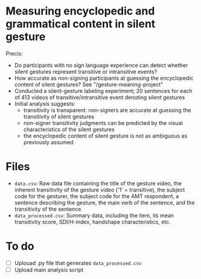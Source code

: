 # Measuring encyclopedic and grammatical content in silent gesture

Precis:
  - Do participants with no sign language experience can detect whether silent gestures represent transitive or intransitive events? 
  - How accurate as non-signing participants at guessing the encyclopedic content of silent gestures? See "/gesture-meaning-project"
  - Conducted a silent-gesture labeling experiment; 20 sentences for each of 413 videos of transitive/intransitive event denoting silent gestures
  - Initial analysis suggests:
    - transitivity is transparent: non-signers are accurate at guessing the transitivity of silent gestures
    - non-signer transitivity judgments can be predicted by the visual characteristics of the silent gestures
    - the encyclopedic content of silent gesture is not as ambiguous as previously assumed
  
# Files
 - `data.csv`: Raw data file containing the title of the gesture video, the inherent transitivity of the gesture video ('1' = transitive), the subject code for the gesturer, the subject code for the AMT respondent, a sentence describing the gesture, the main verb of the sentence, and the transitivity of the sentence
 - `data_processed.csv`: Summary data, including the item, its mean transitivity score, SDI/H-index, handshape characteristics, etc.
 
# To do
- [ ] Uplouad .py file that generates `data_processed.csv`
- [ ] Upload main analysis script
